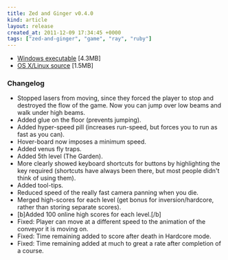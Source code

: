 ```yaml
---
title: Zed and Ginger v0.4.0
kind: article
layout: release
created_at: 2011-12-09 17:34:45 +0000
tags: ["zed-and-ginger", "game", "ray", "ruby"]
---
```


* [Windows executable](http://dl.dropbox.com/u/33370854/games/zed_and_ginger/zed_and_ginger_v0_4_0_WIN32.zip) [4.3MB]
* [OS X/Linux source](http://dl.dropbox.com/u/33370854/games/zed_and_ginger/zed_and_ginger_v0_4_0_SOURCE.zip) [1.5MB]

### Changelog

* Stopped lasers from moving, since they forced the player to stop and destroyed the flow of the game. Now you can jump over low beams and walk under high beams.
* Added glue on the floor (prevents jumping).
* Added hyper-speed pill (increases run-speed, but forces you to run as fast as you can).
* Hover-board now imposes a minimum speed.
* Added venus fly traps.
* Added 5th level (The Garden).
* More clearly showed keyboard shortcuts for buttons by highlighting the key required (shortcuts have always been there, but most people didn't think of using them).
* Added tool-tips.
* Reduced speed of the really fast camera panning when you die.
* Merged high-scores for each level (get bonus for inversion/hardcore, rather than storing separate scores).
* [b]Added 100 online high scores for each level.[/b]
* Fixed: Player can move at a different speed to the animation of the conveyor it is moving on.
* Fixed: Time remaining added to score after death in Hardcore mode.
* Fixed: Time remaining added at much to great a rate after completion of a course.

